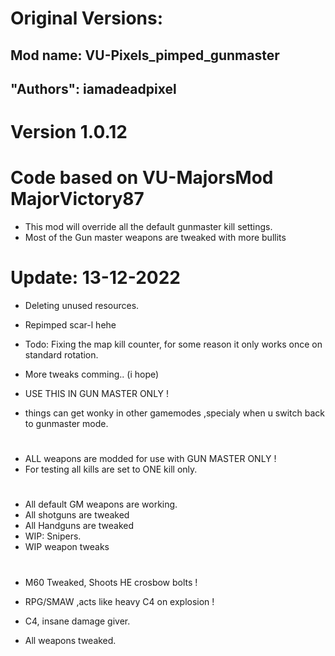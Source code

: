# Original Versions:
## Mod name: VU-Pixels_pimped_gunmaster
## "Authors": iamadeadpixel

# Version 1.0.12
# Code based on VU-MajorsMod MajorVictory87
- This mod will override all the default gunmaster kill settings.
- Most of the Gun master weapons are tweaked with more bullits
#
# Update: 13-12-2022
- Deleting unused resources.
- Repimped scar-l hehe
- Todo: Fixing the map kill counter, for some reason it only works once on standard rotation.
- More tweaks comming.. (i hope)

- USE THIS IN GUN MASTER ONLY !
- things can get wonky in other gamemodes ,specialy when u switch back to gunmaster mode.
#
- ALL weapons are modded for use with GUN MASTER ONLY !
- For testing all kills are set to ONE kill only.
#
- All default GM weapons are working.
- All shotguns are tweaked
- All Handguns are tweaked
- WIP: Snipers.
- WIP weapon tweaks
#
- M60 Tweaked, Shoots HE crosbow bolts !
- RPG/SMAW ,acts like heavy C4 on explosion !
- C4, insane damage giver.

- All weapons tweaked.
